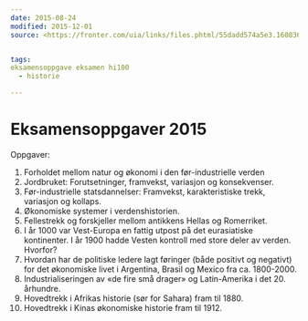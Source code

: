 ```yaml
---
date: 2015-08-24
modified: 2015-12-01
source: <https://fronter.com/uia/links/files.phtml/55dadd574a5e3.1608363312$743807565$/Fagstoff/Oppgaver+2015>


tags: 
eksamensoppgave eksamen hi100
  - historie

---
```


# Eksamensoppgaver 2015
Oppgaver:

1. Forholdet mellom natur og økonomi i den før-industrielle verden
2. Jordbruket: Forutsetninger, framvekst, variasjon og konsekvenser.
3. Før-industrielle statsdannelser: Framvekst, karakteristiske trekk, variasjon og kollaps.
4. Økonomiske systemer i verdenshistorien.
5. Fellestrekk og forskjeller mellom antikkens Hellas og Romerriket.
6. I år 1000 var Vest-Europa en fattig utpost på det eurasiatiske kontinenter. I år 1900 hadde Vesten kontroll med store deler av verden. Hvorfor?
7. Hvordan har de politiske ledere lagt føringer (både positivt og negativt) for det økonomiske livet i Argentina, Brasil og Mexico fra ca. 1800-2000.
8. Industrialiseringen av «de fire små drager» og Latin-Amerika i det 20. århundre.
9. Hovedtrekk i Afrikas historie (sør for Sahara) fram til 1880.
10. Hovedtrekk i Kinas økonomiske historie fram til 1912.